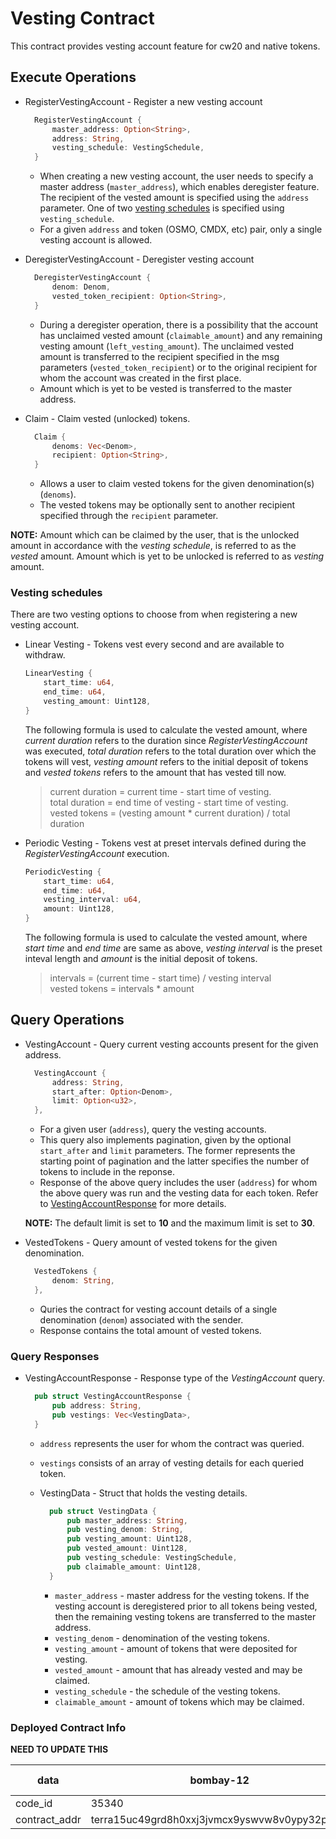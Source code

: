 # Vesting Contract

This contract provides vesting account feature for cw20 and native tokens.

## Execute Operations

* RegisterVestingAccount - Register a new vesting account

  ```rust
    RegisterVestingAccount {
        master_address: Option<String>,
        address: String,
        vesting_schedule: VestingSchedule,
    }
  ```

  * When creating a new vesting account, the user needs to specify a master address (`master_address`), which enables deregister feature. The recipient of the vested amount is specified using the `address` parameter. One of two [vesting schedules](#vesting-schedules) is specified using `vesting_schedule`.
  * For a given `address` and token (OSMO, CMDX, etc) pair, only a single vesting account is allowed.

* DeregisterVestingAccount - Deregister vesting account

  ```rust
    DeregisterVestingAccount {
        denom: Denom,
        vested_token_recipient: Option<String>,
    }
  ```

  * During a deregister operation, there is a possibility that the account has unclaimed vested amount (`claimable_amount`) and any remaining vesting amount (`left_vesting_amount`). The unclaimed vested amount is transferred to the recipient specified in the msg parameters (`vested_token_recipient`) or to the original recipient for whom the account was created in the first place.
  * Amount which is yet to be vested is transferred to the master address.

* Claim - Claim vested (unlocked) tokens.

  ```rust
    Claim {
        denoms: Vec<Denom>,
        recipient: Option<String>,
    }
  ```

  * Allows a user to claim vested tokens for the given denomination(s) (`denoms`).
  * The vested tokens may be optionally sent to another recipient specified through the `recipient` parameter.

**NOTE:** Amount which can be claimed by the user, that is the unlocked amount in accordance with the *vesting schedule*, is referred to as the *vested* amount. Amount which is yet to be unlocked is referred to as *vesting* amount.

### Vesting schedules

There are two vesting options to choose from when registering a new vesting account.

* Linear Vesting - Tokens vest every second and are available to withdraw.

  ```rust
  LinearVesting {
      start_time: u64,
      end_time: u64,
      vesting_amount: Uint128,
  }
  ```

  The following formula is used to calculate the vested amount, where *current duration* refers to the
  duration since *RegisterVestingAccount* was executed, *total duration* refers to the
  total duration over which the tokens will vest, *vesting amount* refers to the
  initial deposit of tokens and *vested tokens* refers to the amount that has
  vested till now.

  > current duration = current time - start time of vesting.  
  > total duration = end time of vesting - start time of vesting.  
  > vested tokens = (vesting amount * current duration) / total duration

* Periodic Vesting - Tokens vest at preset intervals defined during the *RegisterVestingAccount* execution.

  ```rust
  PeriodicVesting {
      start_time: u64,
      end_time: u64,
      vesting_interval: u64,
      amount: Uint128,
  }
  ```

  The following formula is used to calculate the vested amount, where *start time* and *end time* are same as above, *vesting interval* is the preset inteval
  length and *amount* is the initial deposit of tokens.

  > intervals = (current time - start time) / vesting interval  
  > vested tokens = intervals * amount

## Query Operations

* VestingAccount - Query current vesting accounts present for the given address.

  ```rust
    VestingAccount {
        address: String,
        start_after: Option<Denom>,
        limit: Option<u32>,
    },
  ```

  * For a given user (`address`), query the vesting accounts.
  * This query also implements pagination, given by the optional `start_after` and `limit` parameters. The former represents the starting point of pagination and the latter specifies the number of tokens to include in the reponse.
  * Response of the above query includes the user (`address`) for whom the above query was run and the vesting data for each token. Refer to [VestingAccountResponse](#query-responses) for more details.

  **NOTE:** The default limit is set to **10** and the maximum limit is set to **30**.

* VestedTokens - Query amount of vested tokens for the given denomination.

  ```rust
    VestedTokens {
        denom: String,
    },

  ```

  * Quries the contract for vesting account details of a single denomination (`denom`) associated with the sender.
  * Response contains the total amount of vested tokens.

### Query Responses

* VestingAccountResponse - Response type of the *VestingAccount* query.

  ```rust
    pub struct VestingAccountResponse {
        pub address: String,
        pub vestings: Vec<VestingData>,
    }
  ```

  * `address` represents the user for whom the contract was queried.
  * `vestings` consists of an array of vesting details for each queried token.

  * VestingData - Struct that holds the vesting details.

    ```rust
      pub struct VestingData {
          pub master_address: String,
          pub vesting_denom: String,
          pub vesting_amount: Uint128,
          pub vested_amount: Uint128,
          pub vesting_schedule: VestingSchedule,
          pub claimable_amount: Uint128,
      }
    ```

    * `master_address` - master address for the vesting tokens. If the vesting account is deregistered prior to all tokens being vested, then the remaining vesting tokens are transferred to the master address.
    * `vesting_denom` - denomination of the vesting tokens.
    * `vesting_amount` - amount of tokens that were deposited for vesting.
    * `vested_amount` - amount that has already vested and may be claimed.
    * `vesting_schedule` - the schedule of the vesting tokens.
    * `claimable_amount` - amount of tokens which may be claimed.

### Deployed Contract Info

**NEED TO UPDATE THIS**

| data          | bombay-12                                    | columbus-5 |
| ------------- | -------------------------------------------- | ---------- |
| code_id       | 35340                                        | N/A        |
| contract_addr | terra15uc49grd8h0xxj3jvmcx9yswvw8v0ypy32pe8m | N/A        |
